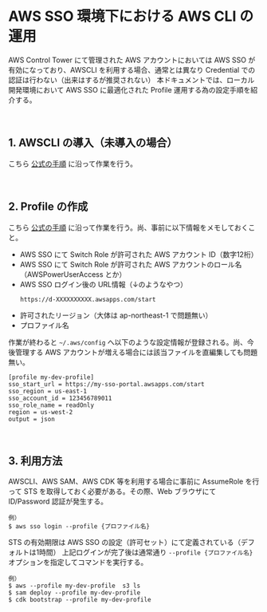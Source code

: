 # AWS SSO 環境下における AWS CLI の運用

AWS Control Tower にて管理された AWS アカウントにおいては AWS SSO が有効になっており、AWSCLI を利用する場合、通常とは異なり Credential での認証は行わない（出来はするが推奨されない）
本ドキュメントでは、ローカル開発環境において AWS SSO に最適化された Profile 運用する為の設定手順を紹介する。

<br>

## 1. AWSCLI の導入（未導入の場合）

こちら [公式の手順](https://docs.aws.amazon.com/ja_jp/cli/latest/userguide/getting-started-install.html) に沿って作業を行う。

<br>

## 2. Profile の作成

こちら [公式の手順](https://docs.aws.amazon.com/ja_jp/cli/latest/userguide/cli-configure-sso.html) に沿って作業を行う。尚、事前に以下情報をメモしておくこと。

- AWS SSO にて Switch Role が許可された AWS アカウント ID（数字12桁）
- AWS SSO にて Switch Role が許可された AWS アカウントのロール名（AWSPowerUserAccess とか）
- AWS SSO ログイン後の URL情報（↓のようなやつ）
    ```
    https://d-XXXXXXXXXX.awsapps.com/start
    ```
- 許可されたリージョン（大体は ap-northeast-1 で問題無い）
- プロファイル名

作業が終わると ```~/.aws/config``` へ以下のような設定情報が登録される。尚、今後管理する AWS アカウントが増える場合には該当ファイルを直編集しても問題無い。

```
[profile my-dev-profile]
sso_start_url = https://my-sso-portal.awsapps.com/start
sso_region = us-east-1
sso_account_id = 123456789011
sso_role_name = readOnly
region = us-west-2
output = json
```

<br>

## 3. 利用方法

AWSCLI、AWS SAM、AWS CDK 等を利用する場合に事前に AssumeRole を行って STS を取得しておく必要がある。その際、Web ブラウザにて ID/Password 認証が発生する。

```
例）
$ aws sso login --profile {プロファイル名}
```

STS の有効期限は AWS SSO の設定（許可セット）にて定義されている（デフォルトは1時間）
上記ログインが完了後は通常通り ```--profile {プロファイル名}``` オプションを指定してコマンドを実行する。

```
例）
$ aws --profile my-dev-profile  s3 ls
$ sam deploy --profile my-dev-profile
$ cdk bootstrap --profile my-dev-profile
```

